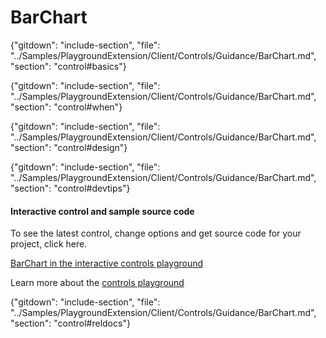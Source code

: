 ﻿# BarChart

{"gitdown": "include-section", "file": "../Samples/PlaygroundExtension/Client/Controls/Guidance/BarChart.md", "section": "control#basics"}

<!-- TODO get an IMAGE to embed here -->

<!-- TODO get an SAMPLE CODE to embed here -->

{"gitdown": "include-section", "file": "../Samples/PlaygroundExtension/Client/Controls/Guidance/BarChart.md", "section": "control#when"}

{"gitdown": "include-section", "file": "../Samples/PlaygroundExtension/Client/Controls/Guidance/BarChart.md", "section": "control#design"}

{"gitdown": "include-section", "file": "../Samples/PlaygroundExtension/Client/Controls/Guidance/BarChart.md", "section": "control#devtips"}

#### Interactive control and sample source code
To see the latest control, change options and get source code for your project, click here.

<a href="https://ms.portal.azure.com/?Microsoft_Azure_Playground=true#blade/Microsoft_Azure_Playground/ControlsIndexBlade/BarChart_create_Playground" target="_blank">BarChart in the interactive controls playground</a>

Learn more about the [controls playground](./top-extensions-controls-playground.md)

{"gitdown": "include-section", "file": "../Samples/PlaygroundExtension/Client/Controls/Guidance/BarChart.md", "section": "control#reldocs"}
